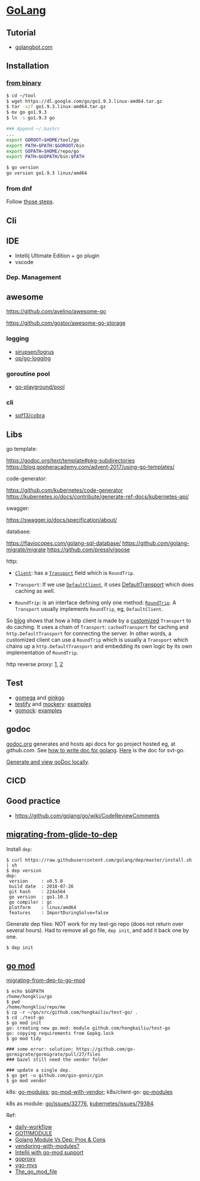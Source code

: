 # [GoLang](https://golang.org/)

## Tutorial

* [golangbot.com](https://golangbot.com/learn-golang-series/)

## Installation

### [from binary](https://golang.org/doc/install)

```sh
$ cd ~/tool
$ wget https://dl.google.com/go/go1.9.3.linux-amd64.tar.gz
$ tar -xzf go1.9.3.linux-amd64.tar.gz
$ mv go go1.9.3
$ ln -s go1.9.3 go

### Append ~/.bashrc
...
export GOROOT=$HOME/tool/go
export PATH=$PATH:$GOROOT/bin
export GOPATH=$HOME/repo/go
export PATH=$GOPATH/bin:$PATH

$ go version
go version go1.9.3 linux/amd64
```

### from dnf
Follow [those steps](README.md#prerequisites).

## Cli

## IDE
* Intellij Ultimate Edition + go plugin
* vscode

### Dep. Management

## awesome
https://github.com/avelino/awesome-go

https://github.com/gostor/awesome-go-storage

### logging

* [sirupsen/logrus](https://github.com/sirupsen/logrus)
* [op/go-logging](https://github.com/op/go-logging)

### goroutine pool

* [go-playground/pool](https://github.com/go-playground/pool)

### cli

* [spf13/cobra](https://github.com/spf13/cobra)

## Libs

go template:

https://godoc.org/text/template#pkg-subdirectories
https://blog.gopheracademy.com/advent-2017/using-go-templates/

code-generator:

https://github.com/kubernetes/code-generator
https://kubernetes.io/docs/contribute/generate-ref-docs/kubernetes-api/

swagger:

https://swagger.io/docs/specification/about/

database:

https://flaviocopes.com/golang-sql-database/
https://github.com/golang-migrate/migrate
https://github.com/pressly/goose

http:

* [`Client`](https://github.com/golang/go/blob/master/src/net/http/client.go#L56): has a [`Transport`](https://github.com/golang/go/blob/master/src/net/http/client.go#L60) field which is `RoundTrip`.

* `Transport`: If we use [`DefaultClient`](https://github.com/golang/go/blob/master/src/net/http/client.go#L108), it uses [DefaultTransport](https://github.com/golang/go/blob/master/src/net/http/transport.go#L42) which does caching as well.

* `RoundTrip`: is an interface defining only one method: [`RoundTrip`](https://github.com/golang/go/blob/master/src/net/http/client.go#L115-L141). A `Transport` usually implements `RoundTrip`, eg, `DefaultClient`.

So [blog](https://lanre.wtf/blog/2017/07/24/roundtripper-go/) shows
that how a http client is made by a [customized](https://github.com/adelowo/rounder/blob/master/client/main.go#L27-L30) `Transport` to do caching. It uses a chain of `Transport`: `cachedTransport` for caching and
`http.DefaultTransport` for connecting the server.
In other words, a customized client can use a `RoundTrip` which
is usually a `Transport` which chains up a `http.DefaultTransport` and embedding its own logic by its own implementation of `RoundTrip`.

http reverse proxy: [1](https://hackernoon.com/writing-a-reverse-proxy-in-just-one-line-with-go-c1edfa78c84b), [2](https://blog.charmes.net/post/reverse-proxy-go/)

## Test
* [gomega](https://onsi.github.io/gomega/) and [ginkgo](https://onsi.github.io/ginkgo/)
* [testify](https://github.com/stretchr/testify/) and [mockery](https://github.com/vektra/mockery): [examples](https://blog.lamida.org/mocking-in-golang-using-testify/)
* [gomock](https://github.com/golang/mock/): [examples](https://blog.codecentric.de/en/2017/08/gomock-tutorial/)

## godoc

[godoc.org](https://godoc.org/) generates and hosts api docs for
 go project hosted eg, at github.com.
See [how to write doc for golang](https://blog.golang.org/godoc-documenting-go-code).
[Here](https://godoc.org/github.com/hongkailiu/test-go) is the doc for svt-go.

[Generate and view goDoc locally](https://godoc.org/golang.org/x/tools/cmd/godoc).


## CICD

## Good practice

* https://github.com/golang/go/wiki/CodeReviewComments


## [migrating-from-glide-to-dep](https://golang.github.io/dep/docs/migrating.html)

Install `dep`:

```
$ curl https://raw.githubusercontent.com/golang/dep/master/install.sh | sh
$ dep version
dep:
 version     : v0.5.0
 build date  : 2018-07-26
 git hash    : 224a564
 go version  : go1.10.3
 go compiler : gc
 platform    : linux/amd64
 features    : ImportDuringSolve=false

```

Generate dep files: NOT work for my test-go repo (does not return over several hours). Had to remove all go file, `dep init`, and add it back one by one.

```
$ dep init
```

## [go mod](https://github.com/golang/go/wiki/Modules)

[migrating-from-dep-to-go-mod](https://blog.callr.tech/migrating-from-dep-to-go-1.11-modules/)

```
$ echo $GOPATH
/home/hongkliu/go
$ pwd
/home/hongkliu/repo/me
$ cp -r ~/go/src/github.com/hongkailiu/test-go/ .
$ cd ./test-go
$ go mod init
go: creating new go.mod: module github.com/hongkailiu/test-go
go: copying requirements from Gopkg.lock
$ go mod tidy

### some error: solution: https://github.com/go-gormigrate/gormigrate/pull/27/files
### bazel still need the vendor folder

### update a single dep.
$ go get -u github.com/gin-gonic/gin
$ go mod vendor

```

k8s: [go-modules](https://github.com/kubernetes/enhancements/blob/master/keps/sig-architecture/2019-03-19-go-modules.md); [go-mod-with-vendor](https://github.com/kubernetes/community/blob/master/contributors/devel/sig-architecture/vendor.md);
k8s/client-go: [go-modules](https://github.com/kubernetes/client-go/blob/master/INSTALL.md#go-modules)


k8s as module: [go/issues/32776](https://github.com/golang/go/issues/32776), [kubernetes/issues/79384](https://github.com/kubernetes/kubernetes/issues/79384).


Ref:
* [daily-workflow](https://github.com/golang/go/wiki/Modules#daily-workflow)
* [GO111MODULE](https://tip.golang.org/cmd/go/#hdr-Module_support)
* [Golang Module Vs Dep: Pros & Cons](https://www.activestate.com/blog/golang-module-vs-dep-pros-cons/)
* [vendoring-with-modules?](https://github.com/golang/go/wiki/Modules#how-do-i-use-vendoring-with-modules-is-vendoring-going-away)
* [Intellij with go-mod support](https://www.jetbrains.com/help/go/create-a-project-with-vgo-integration.html)
* [goproxy](https://goproxy.io/)
* [vgo-mvs](https://research.swtch.com/vgo-mvs)
* [The_go_mod_file](https://golang.org/cmd/go/#hdr-The_go_mod_file)
